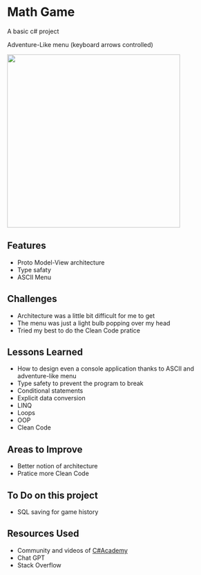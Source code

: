 <h1>Math Game</h1>
<p>A basic c# project</p>
<p>Adventure-Like menu (keyboard arrows controlled)</p>
<img src="https://github.com/kronyer/MathGame/assets/152650887/ff3f96fc-53d6-4b96-9312-86f6cd04b78d" width="400px">

<h2>Features</h2>
<ul>
<li>Proto Model-View architecture</li>
<li>Type safaty</li>
<li>ASCII Menu</li>
</ul>
<h2>Challenges</h2>
<ul>
  <li>Architecture was a little bit difficult for me to get</li>
  <li>The menu was just a light bulb popping over my head </li>
  <li>Tried my best to do the Clean Code pratice</li>
</ul>
<h2>Lessons Learned</h2>
<ul>
  <li>How to design even a console application thanks to ASCII and adventure-like menu</li>
  <li>Type safety to prevent the program to break</li>
  <li>Conditional statements</li>
  <li>Explicit data conversion</li>
  <li>LINQ</li>
  <li>Loops</li>
  <li>OOP</li>
  <li>Clean Code</li>
</ul>
<h2>Areas to Improve</h2>
<ul>
  <li>Better notion of architecture</li>
  <li>Pratice more Clean Code</li>
</ul>
<h2>To Do on this project</h2>
<ul>
  <li>SQL saving for game history</li>
</ul>
<h2>Resources Used</h2>
<ul>
  <li>Community and videos of <a href="https://github.com/TheCSharpAcademy">C#Academy</a> </li>
  <li>Chat GPT</li>
  <li>Stack Overflow</li>
</ul>
